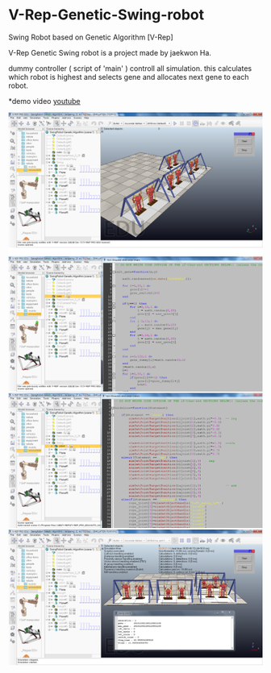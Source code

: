 # V-Rep-Genetic-Swing-robot
Swing Robot based on Genetic Algorithm [V-Rep]

V-Rep Genetic Swing robot is a project made by jaekwon Ha.

dummy controller ( script of 'main' ) controll all simulation.
this calculates which robot is highest and selects gene and allocates next gene to each robot.

*demo video
[youtube](https://www.youtube.com/watch?v=fXgcp6ZRCrE)


![foreground](./img/foreground.png)
![main](./img/main.png)
![robot](./img/robot.png)
![simulation](./img/simulation.png)

